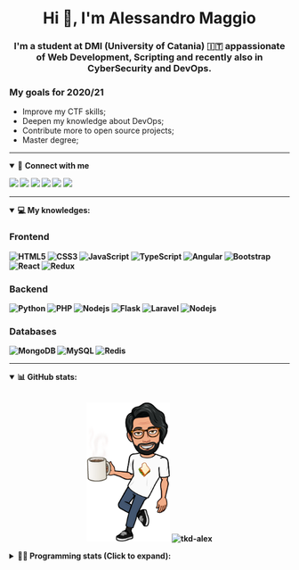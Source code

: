 <h1 align="center">Hi 👋, I'm Alessandro Maggio</h1>
<h3 align="center">I'm a student at DMI (University of Catania) 🇮🇹 appassionate of Web Development, Scripting and recently also in CyberSecurity and DevOps.</h3>

### My goals for 2020/21
- Improve my CTF skills;
- Deepen my knowledge about DevOps;
- Contribute more to open source projects;
- Master degree;

____

<details open>
<summary>🤝 <b>Connect with me<b></summary>

<p align = "center">

[<img src="https://img.shields.io/badge/twitter-1DA1F2.svg?&style=for-the-badge&logo=twitter&logoColor=white" />](https://twitter.com/TkdAxel)
[<img src ="https://img.shields.io/badge/portfolio-web-%23.svg?&style=for-the-badge&logo=&logoColor=white%22">](https://alessandromaggio.it/)
[<img src ="https://img.shields.io/badge/Telegram-1ca0f1.svg?&style=for-the-badge&logo=Telegram&logoColor=white%22&link=https://t.me/TkdAlex">](https://t.me/TkdAlex/)
[<img src="https://img.shields.io/badge/gmail-c14438.svg?&style=for-the-badge&logo=Gmail&logoColor=white&link=mailto:alex.tkd.alex@gmail.com"/>](mailto:alex.tkd.alex@gmail.com)
[<img src="https://img.shields.io/badge/linkedin-0077B5.svg?&style=for-the-badge&logo=linkedin&logoColor=white" />](https://www.linkedin.com/in/aalessandromaggio/)
[<img src = "https://img.shields.io/badge/instagram-E4405F.svg?&style=for-the-badge&logo=instagram&logoColor=white">](https://www.instagram.com/tkd_alex/)
<!--- [![Visits Badge](https://badges.pufler.dev/visits/tkd-alex/tkd-alex?style=for-the-badge&color=blue)](https://github.com/tkd-alex/tkd-alex) -->

</p>

</details>

---

<details open>
<summary>💻 <b>My knowledges</b>: </summary>

### Frontend
![HTML5](https://img.shields.io/badge/-HTML5-E34F26.svg?style=for-the-badge&logo=html5&logoColor=ffffff)
![CSS3](https://img.shields.io/badge/-CSS3-1572B6.svg?style=for-the-badge&logo=css3)
![JavaScript](https://img.shields.io/badge/-JavaScript-282C34?style=for-the-badge&logo=javascript)
![TypeScript](https://img.shields.io/badge/-TypeScript-007ACC?style=for-the-badge&logo=typescript)
![Angular](https://img.shields.io/badge/-Angular-DD0031?style=for-the-badge&logo=angular)
![Bootstrap](https://img.shields.io/badge/-Bootstrap-563D7C.svg?style=for-the-badge&logo=bootstrap)
![React](https://img.shields.io/badge/-React-282C34.svg?style=for-the-badge&logo=react&logoColor=ffffff)
![Redux](https://img.shields.io/badge/-Redux-764ABC.svg?style=for-the-badge&logo=redux)

### Backend
![Python](https://img.shields.io/badge/-Python-3776AB.svg?style=for-the-badge&logo=Python&logoColor=ffffff)
![PHP](https://img.shields.io/badge/-PHP-777BB4.svg?style=for-the-badge&logo=PHP&logoColor=ffffff)
![Nodejs](https://img.shields.io/badge/-Bash-4EAA25.svg?style=for-the-badge&logo=gnu-bash&logoColor=ffffff)
![Flask](https://img.shields.io/badge/-Flask-282C34.svg?style=for-the-badge&logo=flask)
![Laravel](https://img.shields.io/badge/-Laravel-FF2D20.svg?style=for-the-badge&logo=laravel&logoColor=ffffff)
![Nodejs](https://img.shields.io/badge/-Nodejs-339933.svg?style=for-the-badge&logo=Node.js&logoColor=ffffff)

### Databases
![MongoDB](https://img.shields.io/badge/-MongoDB-47A248?style=for-the-badge&logo=mongodb&logoColor=ffffff)
![MySQL](https://img.shields.io/badge/-MySQL-4479A1?style=for-the-badge&logo=mysql&logoColor=ffffff)
![Redis](https://img.shields.io/badge/-Redis-DC382D?style=for-the-badge&logo=Redis&logoColor=ffffff)

</details>

---

<details open>
 <summary>📊 <b>GitHub stats</b>: </summary>

<br>

<p align = "center">
    <img src="https://raw.githubusercontent.com/Tkd-Alex/tkd-alex/master/images/321517cd-ff68-41a7-b0d1-e765680568a7-8b6448d9-c944-4146-b633-adbdd25cb471-v1.png" height="250" />
    <img src="https://github-readme-stats.vercel.app/api?username=tkd-alex&show_icons=true&count_private=true&hide_border=true&line_height=25" alt="tkd-alex">
</p>

</design>

<details>
 <summary>👨‍💻 <b>Programming stats (Click to expand)</b>: </summary>
 
<!--START_SECTION:waka-->
**I'm an Early 🐤** 

```text
🌞 Morning    390 commits    █████░░░░░░░░░░░░░░░░░░░░   21.61% 
🌆 Daytime    727 commits    ██████████░░░░░░░░░░░░░░░   40.28% 
🌃 Evening    643 commits    █████████░░░░░░░░░░░░░░░░   35.62% 
🌙 Night      45 commits     ░░░░░░░░░░░░░░░░░░░░░░░░░   2.49%

```
📅 **I'm Most Productive on Wednesday** 

```text
Monday       306 commits    ████░░░░░░░░░░░░░░░░░░░░░   16.95% 
Tuesday      292 commits    ████░░░░░░░░░░░░░░░░░░░░░   16.18% 
Wednesday    331 commits    ████░░░░░░░░░░░░░░░░░░░░░   18.34% 
Thursday     306 commits    ████░░░░░░░░░░░░░░░░░░░░░   16.95% 
Friday       223 commits    ███░░░░░░░░░░░░░░░░░░░░░░   12.35% 
Saturday     178 commits    ██░░░░░░░░░░░░░░░░░░░░░░░   9.86% 
Sunday       169 commits    ██░░░░░░░░░░░░░░░░░░░░░░░   9.36%

```


📊 **This Week I Spent My Time On** 

```text
⌚︎ Time Zone: Europe/Rome

💬 Programming Languages: 
Python                   22 hrs 38 mins      ████████████████████░░░░░   79.98% 
Java                     2 hrs 15 mins       ██░░░░░░░░░░░░░░░░░░░░░░░   8.0% 
Markdown                 1 hr 13 mins        █░░░░░░░░░░░░░░░░░░░░░░░░   4.35% 
HTML                     58 mins             ░░░░░░░░░░░░░░░░░░░░░░░░░   3.47% 
Other                    24 mins             ░░░░░░░░░░░░░░░░░░░░░░░░░   1.43%

🔥 Editors: 
VS Code                  24 hrs 40 mins      █████████████████████░░░░   87.2% 
Sublime Text             3 hrs 37 mins       ███░░░░░░░░░░░░░░░░░░░░░░   12.8%

🐱‍💻 Projects: 
Twitch-Channel-Points-Min18 hrs 6 mins       ████████████████░░░░░░░░░   63.98% 
Giannetto-Mobile         3 hrs 24 mins       ███░░░░░░░░░░░░░░░░░░░░░░   12.06% 
Twitch-Channel-Points-Min1 hr 45 mins        █░░░░░░░░░░░░░░░░░░░░░░░░   6.19% 
Unknown Project          1 hr 18 mins        █░░░░░░░░░░░░░░░░░░░░░░░░   4.64% 
Twitch-Channel-Points-Min1 hr 10 mins        █░░░░░░░░░░░░░░░░░░░░░░░░   4.15%

💻 Operating System: 
Linux                    28 hrs 17 mins      █████████████████████████   100.0%

```

**I Mostly Code in Python** 

```text
Python                   27 repos            ██████████░░░░░░░░░░░░░░░   39.71% 
JavaScript               11 repos            ████░░░░░░░░░░░░░░░░░░░░░   16.18% 
PHP                      5 repos             █░░░░░░░░░░░░░░░░░░░░░░░░   7.35% 
CSS                      5 repos             █░░░░░░░░░░░░░░░░░░░░░░░░   7.35% 
HTML                     5 repos             █░░░░░░░░░░░░░░░░░░░░░░░░   7.35%

```



<!--END_SECTION:waka-->

</details>

